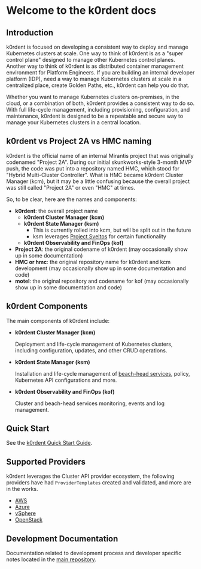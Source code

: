 # Welcome to the k0rdent docs

## Introduction

k0rdent is focused on developing a consistent way to deploy and manage
Kubernetes clusters at scale. One way to think of k0rdent is as a "super
control plane" designed to manage other Kubernetes control planes. Another
way to think of k0rdent is as distributed container management environment for Platform Engineers. If you
are building an internal developer platform (IDP), need a way to manage
Kubernetes clusters at scale in a centralized place, create Golden Paths,
etc., k0rdent can help you do that.

Whether you want to manage Kubernetes clusters on-premises, in the cloud,
or a combination of both, k0rdent provides a consistent way to do so. With
full life-cycle management, including provisioning, configuration, and
maintenance, k0rdent is designed to be a repeatable and secure way to
manage your Kubernetes clusters in a central location.

## k0rdent vs Project 2A vs HMC naming

k0rdent is the official name of an internal Mirantis project that was
originally codenamed "Project 2A". During our initial skunkworks-style
3-month MVP push, the code was put into a repository named HMC, which
stood for "Hybrid Multi-Cluster Controller". What is HMC became k0rdent
Cluster Manager (kcm), but it may be a little confusing because the
overall project was still called "Project 2A" or even "HMC" at times.

So, to be clear, here are the names and components:

- **k0rdent**: the overall project name
  - **k0rdent Cluster Manager (kcm)**
  - **k0rdent State Manager (ksm)**
    - This is currently rolled into kcm, but will be split out in the
      future
    - ksm leverages [Project Sveltos](https://github.com/projectsveltos/sveltos)
      for certain functionality
  - **k0rdent Observability and FinOps (kof)**
- **Project 2A**: the original codename of k0rdent (may occasionally show
  up in some documentation)
- **HMC or hmc**: the original repository name for k0rdent and kcm
  development (may occasionally show up in some documentation and code)
- **motel**: the original repository and codename for kof (may
  occasionally show up in some documentation and code)

## k0rdent Components

The main components of k0rdent include:

 * **k0rdent Cluster Manager (kcm)**

    Deployment and life-cycle management of Kubernetes clusters, including
    configuration, updates, and other CRUD operations.

 * **k0rdent State Manager (ksm)**

    Installation and life-cycle management of [beach-head services](glossary.md#beach-head-services),
    policy, Kubernetes API configurations and more.

 * **k0rdent Observability and FinOps (kof)**

    Cluster and beach-head services monitoring, events and log management.

## Quick Start

See the [k0rdent Quick Start Guide](guide-to-quickstarts.md).

## Supported Providers

k0rdent leverages the Cluster API provider ecosystem, the following
providers have had `ProviderTemplates` created and validated, and more are
in the works.

 * [AWS](admin-prepare.md#aws)
 * [Azure](admin-prepare.md#azure)
 * [vSphere](admin-prepare.md#vsphere)
 * [OpenStack](admin-prepare.md#openstack)

## Development Documentation

Documentation related to development process and developer specific notes
located in the [main repository](https://github.com/k0rdent/kcm/blob/main/docs/dev.md).